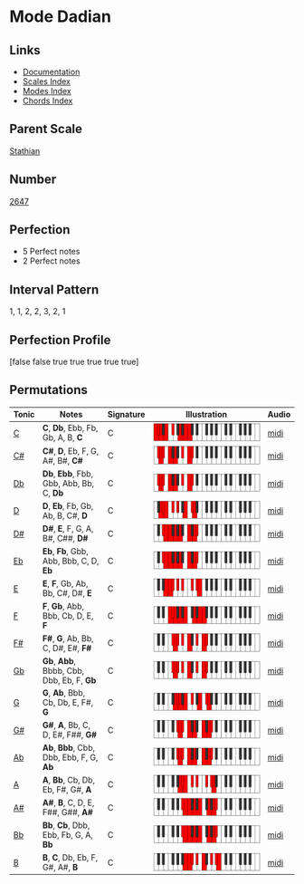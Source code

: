 # Mode Dadian

## Links

- [Documentation](index.md)
- [Scales Index](Scales.md)
- [Modes Index](Modes.md)
- [Chords Index](Chords.md)

## Parent Scale

[Stathian](ScaleStathian.md)

## Number

[2647](https://ianring.com/musictheory/scales/2647)

## Perfection

- 5 Perfect notes
- 2 Perfect notes

## Interval Pattern

1, 1, 2, 2, 3, 2, 1

## Perfection Profile

[false false true true true true true]

## Permutations

| Tonic | Notes | Signature | Illustration | Audio |
|-------|-------|-----------|--------------|-------|
| [C](ModeCNaturalDadian.md) | **C**, **Db**, Ebb, Fb, Gb, A, B, **C** | C | ![CNaturalDadian](ModeCNaturalDadian.png) | [midi](https://github.com/edipermadi/music/blob/main/docs/ModeCNaturalDadian.mid?raw=true) |
| [C#](ModeCSharpDadian.md) | **C#**, **D**, Eb, F, G, A#, B#, **C#** | C | ![CSharpDadian](ModeCSharpDadian.png) | [midi](https://github.com/edipermadi/music/blob/main/docs/ModeCSharpDadian.mid?raw=true) |
| [Db](ModeDFlatDadian.md) | **Db**, **Ebb**, Fbb, Gbb, Abb, Bb, C, **Db** | C | ![DFlatDadian](ModeDFlatDadian.png) | [midi](https://github.com/edipermadi/music/blob/main/docs/ModeDFlatDadian.mid?raw=true) |
| [D](ModeDNaturalDadian.md) | **D**, **Eb**, Fb, Gb, Ab, B, C#, **D** | C | ![DNaturalDadian](ModeDNaturalDadian.png) | [midi](https://github.com/edipermadi/music/blob/main/docs/ModeDNaturalDadian.mid?raw=true) |
| [D#](ModeDSharpDadian.md) | **D#**, **E**, F, G, A, B#, C##, **D#** | C | ![DSharpDadian](ModeDSharpDadian.png) | [midi](https://github.com/edipermadi/music/blob/main/docs/ModeDSharpDadian.mid?raw=true) |
| [Eb](ModeEFlatDadian.md) | **Eb**, **Fb**, Gbb, Abb, Bbb, C, D, **Eb** | C | ![EFlatDadian](ModeEFlatDadian.png) | [midi](https://github.com/edipermadi/music/blob/main/docs/ModeEFlatDadian.mid?raw=true) |
| [E](ModeENaturalDadian.md) | **E**, **F**, Gb, Ab, Bb, C#, D#, **E** | C | ![ENaturalDadian](ModeENaturalDadian.png) | [midi](https://github.com/edipermadi/music/blob/main/docs/ModeENaturalDadian.mid?raw=true) |
| [F](ModeFNaturalDadian.md) | **F**, **Gb**, Abb, Bbb, Cb, D, E, **F** | C | ![FNaturalDadian](ModeFNaturalDadian.png) | [midi](https://github.com/edipermadi/music/blob/main/docs/ModeFNaturalDadian.mid?raw=true) |
| [F#](ModeFSharpDadian.md) | **F#**, **G**, Ab, Bb, C, D#, E#, **F#** | C | ![FSharpDadian](ModeFSharpDadian.png) | [midi](https://github.com/edipermadi/music/blob/main/docs/ModeFSharpDadian.mid?raw=true) |
| [Gb](ModeGFlatDadian.md) | **Gb**, **Abb**, Bbbb, Cbb, Dbb, Eb, F, **Gb** | C | ![GFlatDadian](ModeGFlatDadian.png) | [midi](https://github.com/edipermadi/music/blob/main/docs/ModeGFlatDadian.mid?raw=true) |
| [G](ModeGNaturalDadian.md) | **G**, **Ab**, Bbb, Cb, Db, E, F#, **G** | C | ![GNaturalDadian](ModeGNaturalDadian.png) | [midi](https://github.com/edipermadi/music/blob/main/docs/ModeGNaturalDadian.mid?raw=true) |
| [G#](ModeGSharpDadian.md) | **G#**, **A**, Bb, C, D, E#, F##, **G#** | C | ![GSharpDadian](ModeGSharpDadian.png) | [midi](https://github.com/edipermadi/music/blob/main/docs/ModeGSharpDadian.mid?raw=true) |
| [Ab](ModeAFlatDadian.md) | **Ab**, **Bbb**, Cbb, Dbb, Ebb, F, G, **Ab** | C | ![AFlatDadian](ModeAFlatDadian.png) | [midi](https://github.com/edipermadi/music/blob/main/docs/ModeAFlatDadian.mid?raw=true) |
| [A](ModeANaturalDadian.md) | **A**, **Bb**, Cb, Db, Eb, F#, G#, **A** | C | ![ANaturalDadian](ModeANaturalDadian.png) | [midi](https://github.com/edipermadi/music/blob/main/docs/ModeANaturalDadian.mid?raw=true) |
| [A#](ModeASharpDadian.md) | **A#**, **B**, C, D, E, F##, G##, **A#** | C | ![ASharpDadian](ModeASharpDadian.png) | [midi](https://github.com/edipermadi/music/blob/main/docs/ModeASharpDadian.mid?raw=true) |
| [Bb](ModeBFlatDadian.md) | **Bb**, **Cb**, Dbb, Ebb, Fb, G, A, **Bb** | C | ![BFlatDadian](ModeBFlatDadian.png) | [midi](https://github.com/edipermadi/music/blob/main/docs/ModeBFlatDadian.mid?raw=true) |
| [B](ModeBNaturalDadian.md) | **B**, **C**, Db, Eb, F, G#, A#, **B** | C | ![BNaturalDadian](ModeBNaturalDadian.png) | [midi](https://github.com/edipermadi/music/blob/main/docs/ModeBNaturalDadian.mid?raw=true) |
